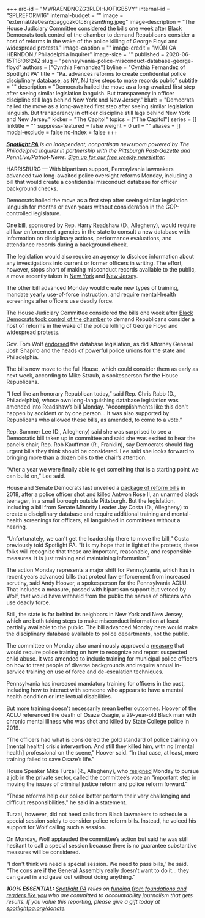 +++
arc-id = "MWRAENDNCZG3RLDIHJOTIGB5VY"
internal-id = "SPLREFORM16"
internal-budget = ""
image = "external/2e0esn5paggqzk0tc8njzsm9mg.jpeg"
image-description = "The House Judiciary Committee considered the bills one week after Black Democrats took control of the chamber to demand Republicans consider a host of reforms in the wake of the police killing of George Floyd and widespread protests."
image-caption = ""
image-credit = "MONICA HERNDON / Philadelphia Inquirer"
image-size = ""
published = 2020-06-15T18:06:24Z
slug = "pennsylvania-police-misconduct-database-george-floyd"
authors = ["Cynthia Fernandez"]
byline = "Cynthia Fernandez of Spotlight PA"
title = "Pa. advances reforms to create confidential police disciplinary database, as NY, NJ take steps to make records public"
subtitle = ""
description = "Democrats hailed the move as a long-awaited first step after seeing similar legislation languish. But transparency in officer discipline still lags behind New York and New Jersey."
blurb = "Democrats hailed the move as a long-awaited first step after seeing similar legislation languish. But transparency in officer discipline still lags behind New York and New Jersey."
kicker = "The Capitol"
topics = ["The Capitol"]
series = []
linktitle = ""
suppress-featured = false
weight = 0
url = ""
aliases = []
modal-exclude = false
no-index = false
+++

<a href="https://www.spotlightpa.org/"><i><b>Spotlight PA</b></i></a><i> is an independent, nonpartisan newsroom powered by The Philadelphia Inquirer in partnership with the Pittsburgh Post-Gazette and PennLive/Patriot-News. </i><a href="https://www.spotlightpa.org/newsletters"><i>Sign up for our free weekly newsletter</i></a><i>.</i>

HARRISBURG — With bipartisan support, Pennsylvania lawmakers advanced two long-awaited police oversight reforms Monday, including a bill that would create a confidential misconduct database for officer background checks.

Democrats hailed the move as a first step after seeing similar legislation languish for months or even years without consideration in the GOP-controlled legislature.

One <a href="https://www.legis.state.pa.us/cfdocs/billInfo/billInfo.cfm?sYear=2019&sInd=0&body=H&type=B&bn=1841">bill</a>, sponsored by Rep. Harry Readshaw (D., Allegheny), would require all law enforcement agencies in the state to consult a new database with information on disciplinary actions, performance evaluations, and attendance records during a background check.

The legislation would also require an agency to disclose information about any investigations into current or former officers in writing. The effort, however, stops short of making misconduct records available to the public, a move recently taken in <a href="https://www.nbcnewyork.com/news/politics/cuomo-expected-to-sign-50-a-repeal-to-make-police-disciplinary-records-public/2458910/" target=_blank>New York</a> and <a href="https://www.fox29.com/news/new-jersey-to-id-police-officers-with-disciplinary-violations" target=_blank>New Jersey</a>.

<script src="https://www.spotlightpa.org/embed.js" async></script><div data-spl-embed-version="1" data-spl-src="https://www.spotlightpa.org/embeds/donate/"></div>


The other bill advanced Monday would create new types of training, mandate yearly use-of-force instruction, and require mental-health screenings after officers use deadly force.

The House Judiciary Committee considered the bills one week after <a href="https://www.spotlightpa.org/news/2020/06/pennsylvania-george-floyd-protests-democrats-block-house-demand-action/" target=_blank>Black Democrats took control of the chamber</a> to demand Republicans consider a host of reforms in the wake of the police killing of George Floyd and widespread protests.

Gov. Tom Wolf <a href="https://www.spotlightpa.org/news/2020/06/pennsylvania-state-police-watchdog-tom-wolf-reform-george-floyd/" target=_blank>endorsed</a> the database legislation, as did Attorney General Josh Shapiro and the heads of powerful police unions for the state and Philadelphia.

The bills now move to the full House, which could consider them as early as next week, according to Mike Straub, a spokesperson for the House Republicans.

“I feel like an honorary Republican today,” said Rep. Chris Rabb (D., Philadelphia), whose own long-languishing database legislation was amended into Readshaw’s bill Monday. “Accomplishments like this don't happen by accident or by one person… It was also supported by Republicans who allowed these bills, as amended, to come to a vote.”

Rep. Summer Lee (D., Allegheny) said she was surprised to see a Democratic bill taken up in committee and said she was excited to hear the panel’s chair, Rep. Rob Kauffman (R., Franklin), say Democrats should flag urgent bills they think should be considered. Lee said she looks forward to bringing more than a dozen bills to the chair’s attention.

“After a year we were finally able to get something that is a starting point we can build on,” Lee said.

House and Senate Democrats last unveiled a <a href="https://archive.theincline.com/2018/09/13/allegheny-county-lawmakers-unveil-police-oversight-training-bills/">package of reform bills</a> in 2018, after a police officer shot and killed Antwon Rose II, an unarmed black teenager, in a small borough outside Pittsburgh. But the legislation, including a bill from Senate Minority Leader Jay Costa (D., Allegheny) to create a disciplinary database and require additional training and mental-health screenings for officers, all languished in committees without a hearing.

“Unfortunately, we can’t get the leadership there to move the bill,” Costa previously told Spotlight PA. “It is my hope that in light of the protests, these folks will recognize that these are important, reasonable, and responsible measures. It is just training and maintaining information.”

The action Monday represents a major shift for Pennsylvania, which has in recent years advanced bills that protect law enforcement from increased scrutiny, said Andy Hoover, a spokesperson for the Pennsylvania ACLU. That includes a measure, passed with bipartisan support but vetoed by Wolf, that would have withheld from the public the names of officers who use deadly force.

Still, the state is far behind its neighbors in New York and New Jersey, which are both taking steps to make misconduct information at least partially available to the public. The bill advanced Monday here would make the disciplinary database available to police departments, not the public.

<script src="https://www.spotlightpa.org/embed.js" async></script><div data-spl-embed-version="1" data-spl-src="https://www.spotlightpa.org/embeds/newsletter/"></div>


The committee on Monday also unanimously approved a <a href="https://www.legis.state.pa.us/cfdocs/billInfo/billInfo.cfm?sYear=2019&sInd=0&body=H&type=B&bn=1910">measure</a> that would require police training on how to recognize and report suspected child abuse. It was amended to include training for municipal police officers on how to treat people of diverse backgrounds and require annual in-service training on use of force and de-escalation techniques.

Pennsylvania has increased mandatory training for officers in the past, including how to interact with someone who appears to have a mental health condition or intellectual disabilities.

But more training doesn’t necessarily mean better outcomes. Hoover of the ACLU referenced the death of Osaze Osagie, a 29-year-old Black man with chronic mental illness who was shot and killed by State College police in 2019.

"The officers had what is considered the gold standard of police training on [mental health] crisis intervention. And still they killed him, with no [mental health] professional on the scene,” Hoover said. “In that case, at least, more training failed to save Osaze’s life.”

House Speaker Mike Turzai (R., Allegheny), who <a href="https://www.spotlightpa.org/news/2020/06/pennsylvania-mike-turzai-republican-speaker-resigns/" target=_blank>resigned</a> Monday to pursue a job in the private sector, called the committee’s vote an “important step in moving the issues of criminal justice reform and police reform forward.”

“These reforms help our police better perform their very challenging and difficult responsibilities," he said in a statement. 

Turzai, however, did not heed calls from Black lawmakers to schedule a special session solely to consider police reform bills. Instead, he voiced his support for Wolf calling such a session. 

On Monday, Wolf applauded the committee’s action but said he was still hesitant to call a special session because there is no guarantee substantive measures will be considered. 

“I don't think we need a special session. We need to pass bills,” he said. “The cons are if the General Assembly really doesn’t want to do it… they can gavel in and gavel out without doing anything.”

<i><b>100% ESSENTIAL:</b></i> <a href="https://www.spotlightpa.org/"><i>Spotlight PA</i></a><i> relies on</i><a href="https://www.spotlightpa.org/support"><i> funding from foundations and readers like you</i></a><i> who are committed to accountability journalism that gets results. If you value this reporting, please give a gift today at </i><a href="http://spotlightpa.org/donate"><i>spotlightpa.org/donate</i></a><i>.</i>
